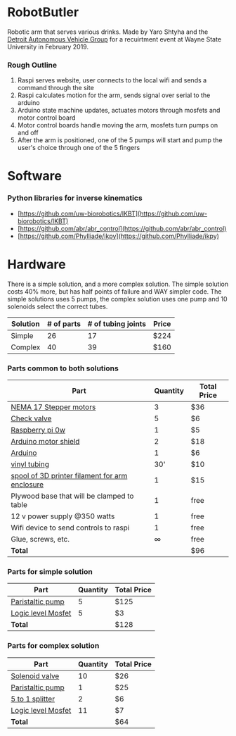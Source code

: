# RobotButler
Robotic arm that serves various drinks. Made by Yaro Shtyha and the [Detroit Autonomous Vehicle Group](https://davg.tech/) for a recuirtment event at Wayne State University in February 2019.

### Rough Outline
1. Raspi serves website, user connects to the local wifi and sends a command through the site
2. Raspi calculates motion for the arm, sends signal over serial to the arduino
3. Arduino state machine updates, actuates motors through mosfets and motor control board
4. Motor control boards handle moving the arm, mosfets turn pumps on and off
5. After the arm is positioned, one of the 5 pumps will start and pump the user's choice through one of the 5 fingers

# Software

### Python libraries for inverse kinematics
- [https://github.com/uw-biorobotics/IKBT](https://github.com/uw-biorobotics/IKBT)
- [https://github.com/abr/abr_control](https://github.com/abr/abr_control)
- [https://github.com/Phylliade/ikpy](https://github.com/Phylliade/ikpy)

# Hardware
There is a simple solution, and a more complex solution. The simple solution costs 40% more, but has half points of failure and WAY simpler code. The simple solutions uses 5 pumps, the complex solution uses one pump and 10 solenoids select the correct tubes.

| Solution | # of parts | # of tubing joints | Price |
| --- | --- | --- | --- |
| Simple | 26 | 17 | $224 |
| Complex | 40 | 39 | $160 |


### Parts common to both solutions

| Part | Quantity | Total Price |
|-----|-----|-----|
| [NEMA 17 Stepper motors](https://www.ebay.com/itm/Stepper-Motor-Nema-17-SL42STH34-1504A-40mm-1-8A-78Oz-4-Lead-for-3D-Printers/202388518117?hash=item2f1f4bb4e5:g:fBIAAOSwd~Zbj4~G:rk:1:pf:0&LH_BIN=1) | 3 | $36  |
| [Check valve](https://www.usplastic.com/catalog/item.aspx?sku=64048&gclid=EAIaIQobChMI6-PswujD3gIVQ7jACh0_2ASsEAQYASABEgI4Z_D_BwE) | 5 | $6 |
| [Raspberry pi 0w](https://www.microcenter.com/product/486575/zero-w) | 1 | $5 |
| [Arduino motor shield](https://www.amazon.com/Compatible-Arduino-Duemilanove-Atomic-Market/dp/B00TMA4YSS/ref=asc_df_B00TMA4YSS/?tag=hyprod-20&linkCode=df0&hvadid=194019628201&hvpos=1o1&hvnetw=g&hvrand=13664937720553066793&hvpone=&hvptwo=&hvqmt=&hvdev=c&hvdvcmdl=&hvlocint=&hvlocphy=9016967&hvtargid=pla-340551339284&psc=1) | 2 | $18 |
| [Arduino](https://www.ebay.com/itm/UNO-R3-ATmega328P-16MHz-CH340-CH340G-USB-For-Arduino/302936647614?hash=item46886e67be:g:U2AAAOSwqM9b1SGS:rk:39:pf:0) | 1 | $6 |
| [vinyl tubing](https://www.homedepot.com/p/Everbilt-3-8-in-O-D-x-1-4-in-I-D-x-10-ft-PVC-Clear-Vinyl-Tube-702098/207144353) | 30' | $10 |
| [spool of 3D printer filament for arm enclosure](https://www.microcenter.com/product/485641/175mm-white-pla-3d-printer-filament---1kg-spool-(22-lbs)) | 1 | $15 |
| Plywood base that will be clamped to table | 1 | free |
| 12 v power supply @350 watts | 1 | free |
| Wifi device to send controls to raspi |  1  | free |
| Glue, screws, etc. | ∞ | free |
| **Total** |  | $96 |

### Parts for simple solution

| Part | Quantity | Total Price |
|-----|-----|-----|
| [Paristaltic pump](https://www.ebay.com/itm/DC-12-24V-Peristaltic-Pump-Large-Flow-Dosing-Pump-Vacuum-Aquarium-Lab-Analytical/273097535778?hash=item3f95e1b122:m:mUXje-wYDBR0DV0zzfXsCEQ:rk:10:pf:0) | 5 | $125 |
| [Logic level Mosfet](https://www.ebay.com/itm/20Pcs-IRLZ44N-PBF-Power-MOSFET-Logic-Level-N-Channel-0-022OHM-TO-220-IC-Chip-USA/173493492366?hash=item2865049a8e:rk:1:pf:0) | 5 | $3 |
| **Total** |  | $128 |

### Parts for complex solution

| Part | Quantity | Total Price |
|-----|-----|-----|
| [Solenoid valve](https://www.ebay.com/itm/DC12V-Normally-Closed-Type-Electronic-Control-Solenoid-ESHK/223170991184?hash=item33f6071450:g:fIIAAOSw0wtavF1w:rk:14:pf:0&LH_BIN=1&autorefresh=true) | 10 | $26 |
| [Paristaltic pump](https://www.ebay.com/itm/DC-12-24V-Peristaltic-Pump-Large-Flow-Dosing-Pump-Vacuum-Aquarium-Lab-Analytical/273097535778?hash=item3f95e1b122:m:mUXje-wYDBR0DV0zzfXsCEQ:rk:10:pf:0) | 1 | $25 |
| [5 to 1 splitter](https://www.ebay.com/itm/5-Way-Outlet-Metal-Aquarium-Air-Valve-Splitter-with-5mm-Tube-Diameter-YM/172053425098?hash=item280f2eebca:rk:16:pf:0) | 2 | $6 |
| [Logic level Mosfet](https://www.ebay.com/itm/20Pcs-IRLZ44N-PBF-Power-MOSFET-Logic-Level-N-Channel-0-022OHM-TO-220-IC-Chip-USA/173493492366?hash=item2865049a8e:rk:1:pf:0) | 11 | $7 |
| **Total** |  | $64 |
